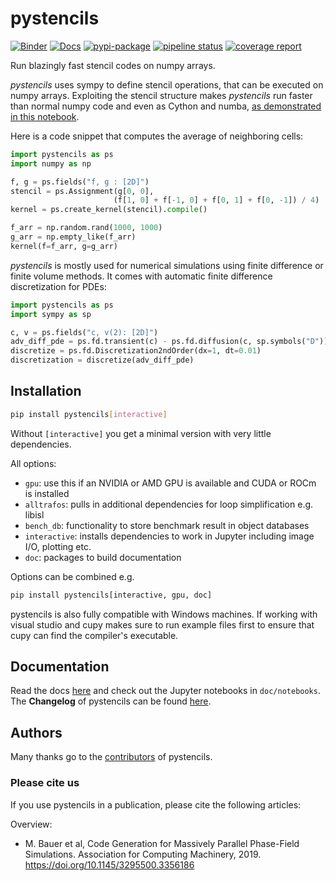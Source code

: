 pystencils
==========

[![Binder](https://mybinder.org/badge_logo.svg)](https://mybinder.org/v2/gh/mabau/pystencils/master?filepath=doc%2Fnotebooks)
[![Docs](https://img.shields.io/badge/read-the_docs-brightgreen.svg)](https://pycodegen.pages.i10git.cs.fau.de/pystencils)
[![pypi-package](https://badge.fury.io/py/pystencils.svg)](https://badge.fury.io/py/pystencils)
[![pipeline status](https://i10git.cs.fau.de/pycodegen/pystencils/badges/master/pipeline.svg)](https://i10git.cs.fau.de/pycodegen/pystencils/commits/master)
[![coverage report](https://i10git.cs.fau.de/pycodegen/pystencils/badges/master/coverage.svg)](http://pycodegen.pages.i10git.cs.fau.de/pystencils/coverage_report)

Run blazingly fast stencil codes on numpy arrays.

*pystencils* uses sympy to define stencil operations, that can be executed on numpy arrays.
Exploiting the stencil structure makes *pystencils* run faster than normal numpy code and even as Cython and numba,
[as demonstrated in this notebook](https://pycodegen.pages.i10git.cs.fau.de/pystencils/notebooks/demo_benchmark.html).


Here is a code snippet that computes the average of neighboring cells:
```python
import pystencils as ps
import numpy as np

f, g = ps.fields("f, g : [2D]")
stencil = ps.Assignment(g[0, 0],
                       (f[1, 0] + f[-1, 0] + f[0, 1] + f[0, -1]) / 4)
kernel = ps.create_kernel(stencil).compile()

f_arr = np.random.rand(1000, 1000)
g_arr = np.empty_like(f_arr)
kernel(f=f_arr, g=g_arr)
```

*pystencils* is mostly used for numerical simulations using finite difference or finite volume methods.
It comes with automatic finite difference discretization for PDEs:

```python
import pystencils as ps
import sympy as sp

c, v = ps.fields("c, v(2): [2D]")
adv_diff_pde = ps.fd.transient(c) - ps.fd.diffusion(c, sp.symbols("D")) + ps.fd.advection(c, v)
discretize = ps.fd.Discretization2ndOrder(dx=1, dt=0.01)
discretization = discretize(adv_diff_pde)
```

Installation
------------

```bash
pip install pystencils[interactive]
```

Without `[interactive]` you get a minimal version with very little dependencies.

All options:
- `gpu`: use this if an NVIDIA or AMD GPU is available and CUDA or ROCm is installed
- `alltrafos`: pulls in additional dependencies for loop simplification e.g. libisl
- `bench_db`: functionality to store benchmark result in object databases
- `interactive`: installs dependencies to work in Jupyter including image I/O, plotting etc.
- `doc`: packages to build documentation

Options can be combined e.g.
```bash
pip install pystencils[interactive, gpu, doc]
```

pystencils is also fully compatible with Windows machines. If working with visual studio and cupy makes sure to run example files first to ensure that cupy can find the compiler's executable.

Documentation
-------------

Read the docs [here](https://pycodegen.pages.i10git.cs.fau.de/pystencils) and
check out the Jupyter notebooks in `doc/notebooks`. The **Changelog** of pystencils can be found [here](https://i10git.cs.fau.de/pycodegen/pystencils/-/blob/master/CHANGELOG.md).

Authors
-------

Many thanks go to the [contributors](https://i10git.cs.fau.de/pycodegen/pystencils/-/blob/master/AUTHORS.txt) of pystencils.

### Please cite us

If you use pystencils in a publication, please cite the following articles:

Overview:
  - M. Bauer et al, Code Generation for Massively Parallel Phase-Field Simulations. Association for Computing Machinery, 2019. https://doi.org/10.1145/3295500.3356186